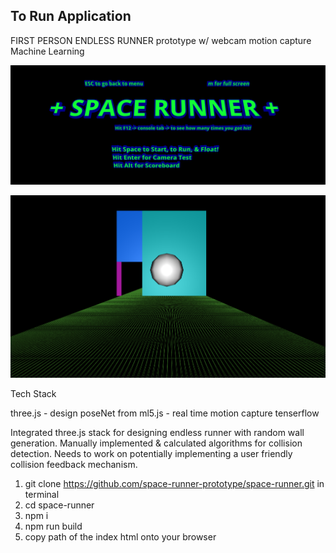 ## To Run Application

FIRST PERSON ENDLESS RUNNER prototype w/ webcam motion capture Machine Learning

![space-runner-homescreen](./space-runner.png)

![space-runner-gameplay](./space-runner-gameplay.png)

Tech Stack

three.js - design
poseNet from ml5.js - real time motion capture
tenserflow

Integrated three.js stack for designing endless runner with random wall generation.
Manually implemented & calculated algorithms for collision detection.
Needs to work on potentially implementing a user friendly collision feedback mechanism.

1. git clone https://github.com/space-runner-prototype/space-runner.git in terminal
2. cd space-runner
3. npm i
4. npm run build
5. copy path of the index html onto your browser
